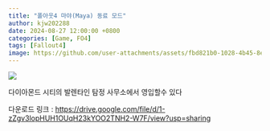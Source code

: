 ```yaml
---
title: "폴아웃4 마야(Maya) 동료 모드"
author: kjw202288
date: 2024-08-27 12:00:00 +0800
categories: [Game, FO4]
tags: [Fallout4]
image: https://github.com/user-attachments/assets/fbd821b0-1028-4b45-8ed9-263c33d3089e
---
```


<img src="https://github.com/user-attachments/assets/fbd821b0-1028-4b45-8ed9-263c33d3089e">

다이아몬드 시티의 발렌타인 탐정 사무소에서 영입할수 있다

다운로드 링크 : <https://drive.google.com/file/d/1-zZgv3lopHUH1OUqH23kYOO2TNH2-W7F/view?usp=sharing>

